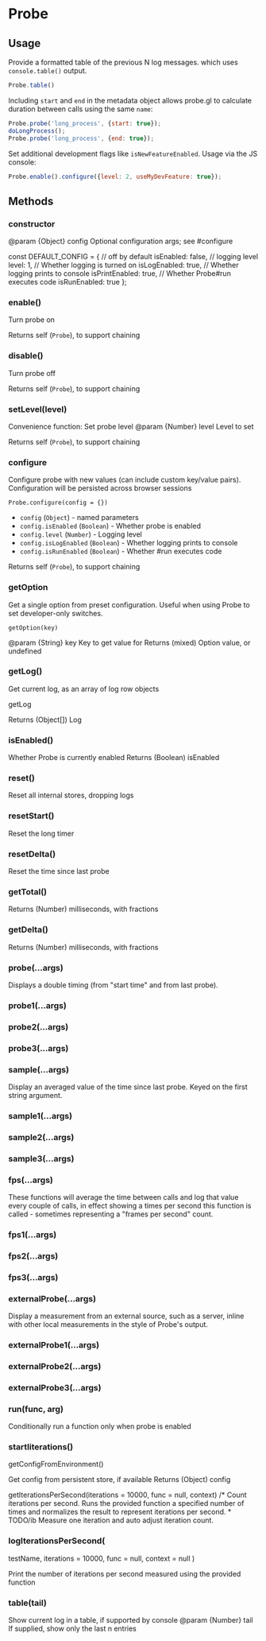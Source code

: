 # Probe


## Usage

Provide a formatted table of the previous N log messages. which uses `console.table()` output.
```js
Probe.table()
```

Including `start` and `end` in the metadata object allows probe.gl to calculate duration between calls using the same `name`:

```js
Probe.probe('long_process', {start: true});
doLongProcess();
Probe.probe('long_process', {end: true});
```

Set additional development flags like `isNewFeatureEnabled`. Usage via the JS console:

```js
Probe.enable().configure({level: 2, useMyDevFeature: true});
```

## Methods

### constructor
@param {Object} config Optional configuration args; see #configure

const DEFAULT_CONFIG = {
  // off by default
  isEnabled: false,
  // logging level
  level: 1,
  // Whether logging is turned on
  isLogEnabled: true,
  // Whether logging prints to console
  isPrintEnabled: true,
  // Whether Probe#run executes code
  isRunEnabled: true
};

### enable()

Turn probe on

Returns self (`Probe`), to support chaining

### disable()

Turn probe off

Returns self (`Probe`), to support chaining

### setLevel(level)

Convenience function: Set probe level
@param {Number} level Level to set

Returns self (`Probe`), to support chaining

### configure

Configure probe with new values (can include custom key/value pairs).
Configuration will be persisted across browser sessions

`Probe.configure(config = {})`

* `config` (`Object`) - named parameters
* `config.isEnabled` (`Boolean`) - Whether probe is enabled
* `config.level` (`Number`) - Logging level
* `config.isLogEnabled` (`Boolean`) - Whether logging prints to console
* `config.isRunEnabled` (`Boolean`) - Whether #run executes code

Returns self (`Probe`), to support chaining

### getOption

Get a single option from preset configuration. Useful when using Probe to
set developer-only switches.

`getOption(key)`

@param  {String} key Key to get value for
Returns (mixed)     Option value, or undefined


### getLog()

Get current log, as an array of log row objects

getLog

Returns (Object[]) Log


### isEnabled()

Whether Probe is currently enabled
Returns (Boolean) isEnabled

### reset()
Reset all internal stores, dropping logs

### resetStart()

Reset the long timer

### resetDelta()

Reset the time since last probe

### getTotal()

Returns (Number) milliseconds, with fractions

### getDelta()

Returns (Number) milliseconds, with fractions


### probe(...args)

Displays a double timing (from "start time" and from last probe).

### probe1(...args)

### probe2(...args)

### probe3(...args)


### sample(...args)

Display an averaged value of the time since last probe.
Keyed on the first string argument.

### sample1(...args)

### sample2(...args)

### sample3(...args)

### fps(...args)

  These functions will average the time between calls and log that value
  every couple of calls, in effect showing a times per second this
  function is called - sometimes representing a "frames per second" count.

### fps1(...args)

### fps2(...args)

### fps3(...args)


### externalProbe(...args)

Display a measurement from an external source, such as a server,
inline with other local measurements in the style of Probe's output.

### externalProbe1(...args)

### externalProbe2(...args)

### externalProbe3(...args)

### run(func, arg)
Conditionally run a function only when probe is enabled

### startIiterations()

getConfigFromEnvironment()

Get config from persistent store, if available
Returns (Object) config


getIterationsPerSecond(iterations = 10000, func = null, context)
/* Count iterations per second. Runs the provided function a
specified number of times and normalizes the result to represent
iterations per second.
 *
TODO/ib Measure one iteration and auto adjust iteration count.


### logIterationsPerSecond(
  testName, iterations = 10000, func = null, context = null
)

Print the number of iterations per second measured using the provided function

### table(tail)
Show current log in a table, if supported by console
@param {Number} tail If supplied, show only the last n entries
